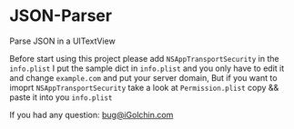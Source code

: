 # JSON-Parser
Parse JSON in a UITextView

Before start using this project please add <code>NSAppTransportSecurity</code> in the <code>info.plist</code>
I put the sample dict in <code>info.plist</code> and you only have to edit it and change <code>example.com</code> and put your server domain,
But if you want to imoprt <code>NSAppTransportSecurity</code> take a look at <code>Permission.plist</code> copy && paste it into you <code>info.plist</code> 

If you had any question: <a href="mailto:bug@igolchin.com">bug@iGolchin.com</a>
